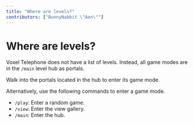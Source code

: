 ```yaml
---
title: "Where are levels?"
contributors: ["BunnyNabbit \"Aon\""]
---
```

# Where are levels?
Voxel Telephone does not have a list of levels. Instead, all game modes are in the `/main` level hub as portals.

Walk into the portals located in the hub to enter its game mode.

Alternatively, use the following commands to enter a game mode.
- `/play`: Enter a random game.
- `/view`: Enter the view gallery.
- `/main`: Enter the hub.